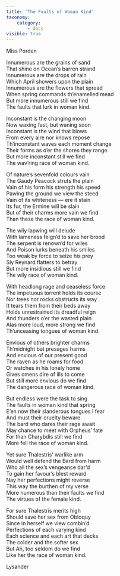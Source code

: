 ```yaml
---
title: 'The Faults of Woman Kind'
taxonomy:
    category:
        - docs
visible: true
---
```


<div class="author">Miss Porden</div>

Innumerous are the grains of sand  
That shine on Ocean’s barren strand  
Innumerous are the drops of rain  
Which April showers upon the plain  
Innumerous are the flowers that spread  
When spring commands th’enamelled mead  
But more innumerous still we find  
The faults that lurk in woman kind.  
  
Inconstant is the changing moon  
Now waxing fast, but waning soon  
Inconstant is the wind that blows  
From every aire nor knows repose  
Th’inconstant waves each moment change  
Their forms as o’er the shores they range  
But more inconstant still we find  
The wav’ring race of woman kind.  
  
Of nature’s sevenfold colours vain  
The Gaudy Peacock struts the plain  
Vain of his form his strength his speed  
Pawing the ground we view the steed  
Vain of its whiteness — ere it stain  
Its fur, the Ermine will be slain  
But of their charms more vain we find  
Than these the race of woman kind.  
  
The wily lapwing will delude  
With lameness feign’d to save her brood  
The serpent is renown’d for wiles  
And Poison lurks beneath his smiles  
Too weak by force to seize his prey  
Sly Reynard flatters to betray  
But more insidious still we find  
The wily race of woman kind.  
  
With headlong rage and ceaseless force  
The impetuous torrent holds its course  
Nor trees nor rocks obstructs its way  
It tears them from their beds away  
Holds unrestrained its dreadful reign  
And thunders o’er the wasted plain  
Alas more loud, more strong we find  
Th’unceasing tongues of woman kind.  
  
Envious of others brighter charms  
Th’midnight bat presages harms  
And envious of our present good  
The raven as he roams for food  
Or watches in his lonely home  
Gives omens dire of ills to come  
But still more envious do we find  
The dangerous race of woman kind.  
  
But endless were the task to sing  
The faults in woman kind that spring  
E’en now their slanderous tongues I fear  
And must their cruelty beware  
The bard who dares their rage await  
May chance to meet with Orpheus’ fate  
For than Charybdis still we find  
More fell the race of woman kind.  
  
Yet sure Thalestris’ warlike arm  
Would well defend the Bard from harm  
Who all the sex’s vengeance dar’d  
To gain her favour’s blest reward  
Nay her perfections might reverse  
This way the burthen of my verse  
More numerous than their faults we find  
The virtues of the female kind.  
  
For sure Thalestris merits high  
Should save her sex from Obloquy  
Since in herself we view combin’d  
Perfections of each varying kind  
Each science and each art that decks  
The colder and the softer sex  
But Ah, too seldom do we find  
Like her the race of woman kind.  
  
Lysander